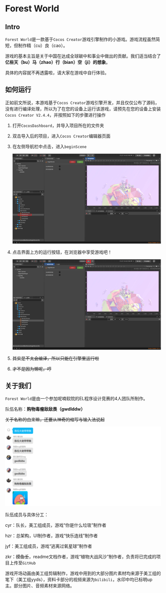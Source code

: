 # Forest World



## Intro

`Forest World`是一款基于`Cocos Creator`游戏引擎制作的小游戏。游戏流程虽然简短，但制作精（cu）良（cao）。

游戏的基本主旨是关于中国在达成全球碳中和事业中做出的贡献。我们适当结合了**亿些天（bu）马（zhao）行（bian）空（ji）的想象**。	

具体的内容就不再透露啦，请大家在游戏中自行体验。



## 如何运行

正如前文所说，本游戏基于`Cocos Creator`游戏引擎开发，并且仅仅公布了源码，没有进行编译处理，所以为了在您的设备上运行该游戏，请预先在您的设备上安装`Cocos Creator V2.4.4`，并按照如下的步骤进行操作

1. 打开`CocosDashboard`，并导入项目所在的文件夹

2. 双击导入后的项目，进入`Cocos Creator`编辑器页面

3. 在左侧导航栏中点击，进入`beginScene`

   ![begin](intro1.png "begin")

4. 点击界面上方的运行按钮，在浏览器中享受游戏吧！

   ![run](intro2.png "run")

5. <del>其实是不太会编译，所以只能在引擎里运行啦</del>

6. <del>才不是因为懒呢，哼</del>



## 关于我们

`Forest World`是由一个参加呢喃软院的EL程序设计竞赛的4人团队所制作。

队伍名称：**购物毒瘤敌敌畏（gwdlddw）**

<del>关于名称的由来嘛，还要从神奇的缩写与输入法说起</del>

![name](name.png "name")

队伍成员与具体分工：

cyr：队长，美工组成员，游戏“你是什么垃圾”制作者

hzr：总架构，UI制作者，游戏“快乐连线”制作者

jyf：美工组成员，游戏“逃离过氧星球”制作者

zkr：<del>摸鱼壬</del>，readme文档作者，游戏“植物大战风沙”制作者，负责将已完成的项目上传至`GitHub`



游戏开场动画由美工组剪辑制作，游戏中用到的大部分图片素材均来源于美工组的笔下（美工组yyds），资料卡部分的视频来源为`bilibili`，水印中均已标明up主。部分图片、音频素材来源网络。
